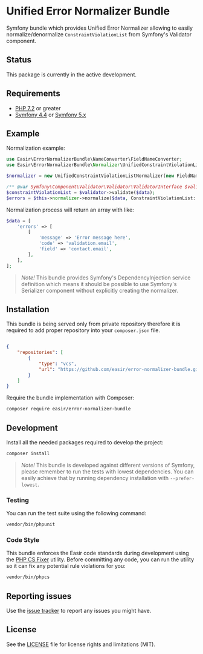 # Unified Error Normalizer Bundle

Symfony bundle which provides Unified Error Normalizer allowing to easily normalize/denormalize `ConstraintViolationList` from Symfony's Validator component.

## Status

This package is currently in the active development.

## Requirements

* [PHP 7.2](http://php.net/releases/7_2_0.php) or greater
* [Symfony 4.4](https://symfony.com/roadmap/4.4) or [Symfony 5.x](https://symfony.com/roadmap/5.0)

## Example

Normalization example:

```php
use Easir\ErrorNormalizerBundle\NameConverter\FieldNameConverter;
use Easir\ErrorNormalizerBundle\Normalizer\UnifiedConstraintViolationListNormalizer;use Symfony\Component\Validator\ConstraintViolation;use Symfony\Component\Validator\ConstraintViolationList;

$normalizer = new UnifiedConstraintViolationListNormalizer(new FieldNameConverter());

/** @var Symfony\Component\Validator\Validator\ValidatorInterface $validator */
$constraintViolationList = $validator->validate($data);
$errors = $this->normalizer->normalize($data, ConstraintViolationList::class);
```

Normalization process will return an array with like:

```php
$data = [
    'errors' => [
        [
            'message' => 'Error message here',
            'code' => 'validation.email',
            'field' => 'contact.email',
        ],
    ],
];
```

> *Note!* This bundle provides Symfony's DependencyInjection service definition 
> which means it should be possible to use Symfony's Serializer component without 
> explicitly creating the normalizer.

## Installation

This bundle is being served only from private repository therefore it is required to add proper repository into your `composer.json` file.

```json

{
    "repositories": [
        {
            "type": "vcs",
            "url": "https://github.com/easir/error-normalizer-bundle.git"
        }
    ]
}
```

Require the bundle implementation with Composer:

```sh
composer require easir/error-normalizer-bundle
```

## Development

Install all the needed packages required to develop the project:

```sh
composer install
```

> *Note!* This bundle is developed against different versions of Symfony, please remember to run the tests with lowest dependencies.
> You can easily achieve that by running dependency installation with `--prefer-lowest`.

### Testing

You can run the test suite using the following command:

```sh
vendor/bin/phpunit
```

### Code Style

This bundle enforces the Easir code standards during development using the [PHP CS Fixer](https://cs.sensiolabs.org/) utility. Before committing any code, you can run the utility so it can fix any potential rule violations for you:

```sh
vendor/bin/phpcs
```

## Reporting issues

Use the [issue tracker](https://github.com/easir/error-normalizer-bundle/issues) to report any issues you might have.

## License

See the [LICENSE](LICENSE.md) file for license rights and limitations (MIT).
